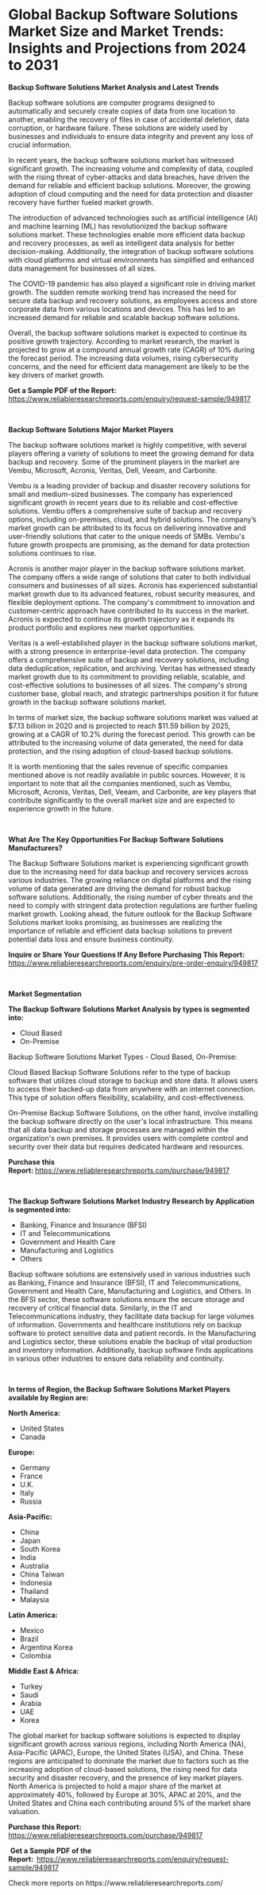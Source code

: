 <p><h1>Global Backup Software Solutions Market Size and Market Trends: Insights and Projections from 2024 to 2031</h1></p><p><strong>Backup Software Solutions Market Analysis and Latest Trends</strong></p>
<p><p>Backup software solutions are computer programs designed to automatically and securely create copies of data from one location to another, enabling the recovery of files in case of accidental deletion, data corruption, or hardware failure. These solutions are widely used by businesses and individuals to ensure data integrity and prevent any loss of crucial information.</p><p>In recent years, the backup software solutions market has witnessed significant growth. The increasing volume and complexity of data, coupled with the rising threat of cyber-attacks and data breaches, have driven the demand for reliable and efficient backup solutions. Moreover, the growing adoption of cloud computing and the need for data protection and disaster recovery have further fueled market growth.</p><p>The introduction of advanced technologies such as artificial intelligence (AI) and machine learning (ML) has revolutionized the backup software solutions market. These technologies enable more efficient data backup and recovery processes, as well as intelligent data analysis for better decision-making. Additionally, the integration of backup software solutions with cloud platforms and virtual environments has simplified and enhanced data management for businesses of all sizes.</p><p>The COVID-19 pandemic has also played a significant role in driving market growth. The sudden remote working trend has increased the need for secure data backup and recovery solutions, as employees access and store corporate data from various locations and devices. This has led to an increased demand for reliable and scalable backup software solutions.</p><p>Overall, the backup software solutions market is expected to continue its positive growth trajectory. According to market research, the market is projected to grow at a compound annual growth rate (CAGR) of 10% during the forecast period. The increasing data volumes, rising cybersecurity concerns, and the need for efficient data management are likely to be the key drivers of market growth.</p></p>
<p><strong>Get a Sample PDF of the Report:&nbsp;</strong> <a href="https://www.reliableresearchreports.com/enquiry/request-sample/949817">https://www.reliableresearchreports.com/enquiry/request-sample/949817</a></p>
<p>&nbsp;</p>
<p><strong>Backup Software Solutions Major Market Players</strong></p>
<p><p>The backup software solutions market is highly competitive, with several players offering a variety of solutions to meet the growing demand for data backup and recovery. Some of the prominent players in the market are Vembu, Microsoft, Acronis, Veritas, Dell, Veeam, and Carbonite.</p><p>Vembu is a leading provider of backup and disaster recovery solutions for small and medium-sized businesses. The company has experienced significant growth in recent years due to its reliable and cost-effective solutions. Vembu offers a comprehensive suite of backup and recovery options, including on-premises, cloud, and hybrid solutions. The company’s market growth can be attributed to its focus on delivering innovative and user-friendly solutions that cater to the unique needs of SMBs. Vembu's future growth prospects are promising, as the demand for data protection solutions continues to rise.</p><p>Acronis is another major player in the backup software solutions market. The company offers a wide range of solutions that cater to both individual consumers and businesses of all sizes. Acronis has experienced substantial market growth due to its advanced features, robust security measures, and flexible deployment options. The company's commitment to innovation and customer-centric approach have contributed to its success in the market. Acronis is expected to continue its growth trajectory as it expands its product portfolio and explores new market opportunities.</p><p>Veritas is a well-established player in the backup software solutions market, with a strong presence in enterprise-level data protection. The company offers a comprehensive suite of backup and recovery solutions, including data deduplication, replication, and archiving. Veritas has witnessed steady market growth due to its commitment to providing reliable, scalable, and cost-effective solutions to businesses of all sizes. The company's strong customer base, global reach, and strategic partnerships position it for future growth in the backup software solutions market.</p><p>In terms of market size, the backup software solutions market was valued at $7.13 billion in 2020 and is projected to reach $11.59 billion by 2025, growing at a CAGR of 10.2% during the forecast period. This growth can be attributed to the increasing volume of data generated, the need for data protection, and the rising adoption of cloud-based backup solutions.</p><p>It is worth mentioning that the sales revenue of specific companies mentioned above is not readily available in public sources. However, it is important to note that all the companies mentioned, such as Vembu, Microsoft, Acronis, Veritas, Dell, Veeam, and Carbonite, are key players that contribute significantly to the overall market size and are expected to experience growth in the future.</p></p>
<p>&nbsp;</p>
<p><strong>What Are The Key Opportunities For Backup Software Solutions Manufacturers?</strong></p>
<p><p>The Backup Software Solutions market is experiencing significant growth due to the increasing need for data backup and recovery services across various industries. The growing reliance on digital platforms and the rising volume of data generated are driving the demand for robust backup software solutions. Additionally, the rising number of cyber threats and the need to comply with stringent data protection regulations are further fueling market growth. Looking ahead, the future outlook for the Backup Software Solutions market looks promising, as businesses are realizing the importance of reliable and efficient data backup solutions to prevent potential data loss and ensure business continuity.</p></p>
<p><strong>Inquire or Share Your Questions If Any Before Purchasing This Report:</strong> <a href="https://www.reliableresearchreports.com/enquiry/pre-order-enquiry/949817">https://www.reliableresearchreports.com/enquiry/pre-order-enquiry/949817</a></p>
<p>&nbsp;</p>
<p><strong>Market Segmentation</strong></p>
<p><strong>The Backup Software Solutions Market Analysis by types is segmented into:</strong></p>
<p><ul><li>Cloud Based</li><li>On-Premise</li></ul></p>
<p><p>Backup Software Solutions Market Types - Cloud Based, On-Premise:</p><p>Cloud Based Backup Software Solutions refer to the type of backup software that utilizes cloud storage to backup and store data. It allows users to access their backed-up data from anywhere with an internet connection. This type of solution offers flexibility, scalability, and cost-effectiveness.</p><p>On-Premise Backup Software Solutions, on the other hand, involve installing the backup software directly on the user's local infrastructure. This means that all data backup and storage processes are managed within the organization's own premises. It provides users with complete control and security over their data but requires dedicated hardware and resources.</p></p>
<p><strong>Purchase this Report:&nbsp;</strong><a href="https://www.reliableresearchreports.com/purchase/949817">https://www.reliableresearchreports.com/purchase/949817</a></p>
<p>&nbsp;</p>
<p><strong>The Backup Software Solutions Market Industry Research by Application is segmented into:</strong></p>
<p><ul><li>Banking, Finance and Insurance (BFSI)</li><li>IT and Telecommunications</li><li>Government and Health Care</li><li>Manufacturing and Logistics</li><li>Others</li></ul></p>
<p><p>Backup software solutions are extensively used in various industries such as Banking, Finance and Insurance (BFSI), IT and Telecommunications, Government and Health Care, Manufacturing and Logistics, and Others. In the BFSI sector, these software solutions ensure the secure storage and recovery of critical financial data. Similarly, in the IT and Telecommunications industry, they facilitate data backup for large volumes of information. Governments and healthcare institutions rely on backup software to protect sensitive data and patient records. In the Manufacturing and Logistics sector, these solutions enable the backup of vital production and inventory information. Additionally, backup software finds applications in various other industries to ensure data reliability and continuity.</p></p>
<p>&nbsp;</p>
<p><strong>In terms of Region, the Backup Software Solutions Market Players available by Region are:</strong></p>
<p>
    <p> <strong> North America: </strong>
        <ul>
            <li>United States</li>
            <li>Canada</li>
        </ul>
        </p> 
    <p> <strong> Europe: </strong>
        <ul>
            <li>Germany</li>
            <li>France</li>
            <li>U.K.</li>
            <li>Italy</li>
            <li>Russia</li>
        </ul>
        </p> 
    <p> <strong> Asia-Pacific: </strong>
        <ul>
            <li>China</li>
            <li>Japan</li>
            <li>South Korea</li>
            <li>India</li>
            <li>Australia</li>
            <li>China Taiwan</li>
            <li>Indonesia</li>
            <li>Thailand</li>
            <li>Malaysia</li>
        </ul>
        </p> 
    <p> <strong> Latin America: </strong>
        <ul>
            <li>Mexico</li>
            <li>Brazil</li>
            <li>Argentina Korea</li>
            <li>Colombia</li>
        </ul>
        </p> 
    <p> <strong> Middle East & Africa: </strong>
        <ul>
            <li>Turkey</li>
            <li>Saudi</li>
            <li>Arabia</li>
            <li>UAE</li>
            <li>Korea</li>
        </ul>
    </p>
    </p>
<p><p>The global market for backup software solutions is expected to display significant growth across various regions, including North America (NA), Asia-Pacific (APAC), Europe, the United States (USA), and China. These regions are anticipated to dominate the market due to factors such as the increasing adoption of cloud-based solutions, the rising need for data security and disaster recovery, and the presence of key market players. North America is projected to hold a major share of the market at approximately 40%, followed by Europe at 30%, APAC at 20%, and the United States and China each contributing around 5% of the market share valuation.</p></p>
<p><strong>Purchase this Report: </strong><a href="https://www.reliableresearchreports.com/purchase/949817">https://www.reliableresearchreports.com/purchase/949817</a></p>
<p>&nbsp;<strong>Get a Sample PDF of the Report:&nbsp;&nbsp;</strong><a href="https://www.reliableresearchreports.com/enquiry/request-sample/949817">https://www.reliableresearchreports.com/enquiry/request-sample/949817</a></p>
<p><strong></strong></p>
<p>Check more reports on https://www.reliableresearchreports.com/</p>